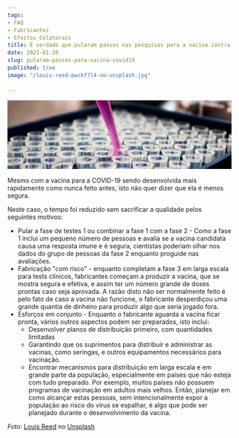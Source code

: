 ```yaml
---
tags:
- FAQ
- Fabricantes
- Efeitos Colaterais
title: É verdade que pularam passos nas pesquisas para a vacina contra a COVID-19?
date: 2021-01-20
slug: pularam-passos-para-vacina-covid19
published: true
image: "/louis-reed-pwckf7l4-no-unsplash.jpg"

---
```

![](/vaccine-lab.jpg)

Mesmo com a vacina para a COVID-19 sendo desenvolvida mais rapidamente como nunca feito antes, isto não quer dizer que ela é menos segura.

Neste caso, o tempo foi reduzido sem sacrificar a qualidade pelos seguintes motivos:

* Pular a fase  de testes 1 ou combinar a fase 1 com a  fase 2 - Como a fase 1 inclui um pequeno número de pessoas e avalia se a vacina candidata causa uma resposta imune e é segura, cientistas poderiam olhar nos dados do grupo de pessoas da fase 2 enquanto proguide nas avaliações.
* Fabricação "com risco" - enquanto completam a fase 3 em larga escala para tests clínicos, fabricantes começam a produzir a vacina, que se mostra segura e efetiva, e assim ter um número grande de doses prontas caso seja aprovada. A razão disto não ser normalmente feito é pelo fato de caso a vacina não funcione, o fabricante desperdiçou uma grande quantia de dinheiro para produzir algo que seria jogado fora.
* Esforços em conjunto - Enquanto o fabricante aguarda a vacina ficar pronta, vários outros aspectos podem ser preparados, isto inclui:
  * Desenvolver planos de distribuição primeiro, com quantidades limitadas
  * Garantindo que os suprimentos para distribuir e administrar as vacinas, como seringas, e outros equipamentos necessários para vacinação.
  * Encontrar mecanismos para distribuição em larga escala e em grande parte da população, especialmente em países que não esteja com tudo preparado. Por exemplo, muitos países não possuem programas de vacinação em adultos mais velhos. Então, planejar em como alcançar estas pessoas, sem intencionalmente expor a população ao risco do vírus se espalhar, é algo que pode ser planejado durante o desenvolvimento da vacina.

_Foto:_ [Louis Reed](https://unsplash.com/@_louisreed?utm_source=unsplash&utm_medium=referral&utm_content=creditCopyText) no [Unsplash](https://unsplash.com/s/photos/laboratory?utm_source=unsplash&utm_medium=referral&utm_content=creditCopyText)